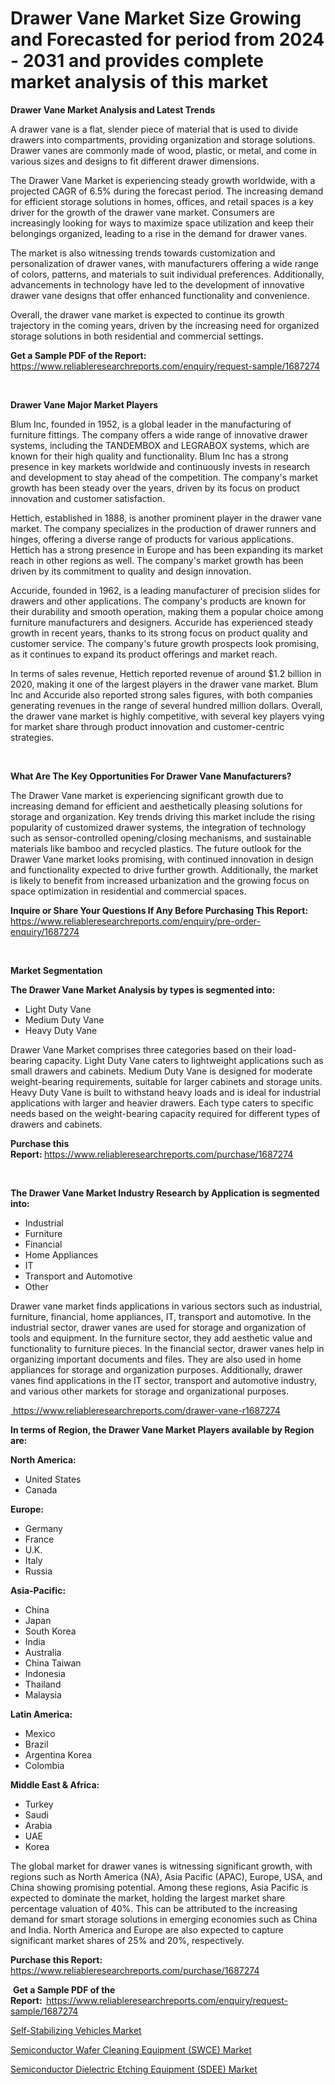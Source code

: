 <p><h1>Drawer Vane Market Size Growing and Forecasted for period from 2024 - 2031 and provides complete market analysis of this market</h1></p><p><strong>Drawer Vane Market Analysis and Latest Trends</strong></p>
<p><p>A drawer vane is a flat, slender piece of material that is used to divide drawers into compartments, providing organization and storage solutions. Drawer vanes are commonly made of wood, plastic, or metal, and come in various sizes and designs to fit different drawer dimensions.</p><p>The Drawer Vane Market is experiencing steady growth worldwide, with a projected CAGR of 6.5% during the forecast period. The increasing demand for efficient storage solutions in homes, offices, and retail spaces is a key driver for the growth of the drawer vane market. Consumers are increasingly looking for ways to maximize space utilization and keep their belongings organized, leading to a rise in the demand for drawer vanes.</p><p>The market is also witnessing trends towards customization and personalization of drawer vanes, with manufacturers offering a wide range of colors, patterns, and materials to suit individual preferences. Additionally, advancements in technology have led to the development of innovative drawer vane designs that offer enhanced functionality and convenience.</p><p>Overall, the drawer vane market is expected to continue its growth trajectory in the coming years, driven by the increasing need for organized storage solutions in both residential and commercial settings.</p></p>
<p><strong>Get a Sample PDF of the Report:&nbsp;</strong> <a href="https://www.reliableresearchreports.com/enquiry/request-sample/1687274">https://www.reliableresearchreports.com/enquiry/request-sample/1687274</a></p>
<p>&nbsp;</p>
<p><strong>Drawer Vane Major Market Players</strong></p>
<p><p>Blum Inc, founded in 1952, is a global leader in the manufacturing of furniture fittings. The company offers a wide range of innovative drawer systems, including the TANDEMBOX and LEGRABOX systems, which are known for their high quality and functionality. Blum Inc has a strong presence in key markets worldwide and continuously invests in research and development to stay ahead of the competition. The company's market growth has been steady over the years, driven by its focus on product innovation and customer satisfaction.</p><p>Hettich, established in 1888, is another prominent player in the drawer vane market. The company specializes in the production of drawer runners and hinges, offering a diverse range of products for various applications. Hettich has a strong presence in Europe and has been expanding its market reach in other regions as well. The company's market growth has been driven by its commitment to quality and design innovation.</p><p>Accuride, founded in 1962, is a leading manufacturer of precision slides for drawers and other applications. The company's products are known for their durability and smooth operation, making them a popular choice among furniture manufacturers and designers. Accuride has experienced steady growth in recent years, thanks to its strong focus on product quality and customer service. The company's future growth prospects look promising, as it continues to expand its product offerings and market reach.</p><p>In terms of sales revenue, Hettich reported revenue of around $1.2 billion in 2020, making it one of the largest players in the drawer vane market. Blum Inc and Accuride also reported strong sales figures, with both companies generating revenues in the range of several hundred million dollars. Overall, the drawer vane market is highly competitive, with several key players vying for market share through product innovation and customer-centric strategies.</p></p>
<p>&nbsp;</p>
<p><strong>What Are The Key Opportunities For Drawer Vane Manufacturers?</strong></p>
<p><p>The Drawer Vane market is experiencing significant growth due to increasing demand for efficient and aesthetically pleasing solutions for storage and organization. Key trends driving this market include the rising popularity of customized drawer systems, the integration of technology such as sensor-controlled opening/closing mechanisms, and sustainable materials like bamboo and recycled plastics. The future outlook for the Drawer Vane market looks promising, with continued innovation in design and functionality expected to drive further growth. Additionally, the market is likely to benefit from increased urbanization and the growing focus on space optimization in residential and commercial spaces.</p></p>
<p><strong>Inquire or Share Your Questions If Any Before Purchasing This Report:</strong> <a href="https://www.reliableresearchreports.com/enquiry/pre-order-enquiry/1687274">https://www.reliableresearchreports.com/enquiry/pre-order-enquiry/1687274</a></p>
<p>&nbsp;</p>
<p><strong>Market Segmentation</strong></p>
<p><strong>The Drawer Vane Market Analysis by types is segmented into:</strong></p>
<p><ul><li>Light Duty Vane</li><li>Medium Duty Vane</li><li>Heavy Duty Vane</li></ul></p>
<p><p>Drawer Vane Market comprises three categories based on their load-bearing capacity. Light Duty Vane caters to lightweight applications such as small drawers and cabinets. Medium Duty Vane is designed for moderate weight-bearing requirements, suitable for larger cabinets and storage units. Heavy Duty Vane is built to withstand heavy loads and is ideal for industrial applications with larger and heavier drawers. Each type caters to specific needs based on the weight-bearing capacity required for different types of drawers and cabinets.</p></p>
<p><strong>Purchase this Report:&nbsp;</strong><a href="https://www.reliableresearchreports.com/purchase/1687274">https://www.reliableresearchreports.com/purchase/1687274</a></p>
<p>&nbsp;</p>
<p><strong>The Drawer Vane Market Industry Research by Application is segmented into:</strong></p>
<p><ul><li>Industrial</li><li>Furniture</li><li>Financial</li><li>Home Appliances</li><li>IT</li><li>Transport and Automotive</li><li>Other</li></ul></p>
<p><p>Drawer vane market finds applications in various sectors such as industrial, furniture, financial, home appliances, IT, transport and automotive. In the industrial sector, drawer vanes are used for storage and organization of tools and equipment. In the furniture sector, they add aesthetic value and functionality to furniture pieces. In the financial sector, drawer vanes help in organizing important documents and files. They are also used in home appliances for storage and organization purposes. Additionally, drawer vanes find applications in the IT sector, transport and automotive industry, and various other markets for storage and organizational purposes.</p></p>
<p><a href="https://www.reliableresearchreports.com/drawer-vane-r1687274">&nbsp;https://www.reliableresearchreports.com/drawer-vane-r1687274</a></p>
<p><strong>In terms of Region, the Drawer Vane Market Players available by Region are:</strong></p>
<p>
    <p> <strong> North America: </strong>
        <ul>
            <li>United States</li>
            <li>Canada</li>
        </ul>
        </p> 
    <p> <strong> Europe: </strong>
        <ul>
            <li>Germany</li>
            <li>France</li>
            <li>U.K.</li>
            <li>Italy</li>
            <li>Russia</li>
        </ul>
        </p> 
    <p> <strong> Asia-Pacific: </strong>
        <ul>
            <li>China</li>
            <li>Japan</li>
            <li>South Korea</li>
            <li>India</li>
            <li>Australia</li>
            <li>China Taiwan</li>
            <li>Indonesia</li>
            <li>Thailand</li>
            <li>Malaysia</li>
        </ul>
        </p> 
    <p> <strong> Latin America: </strong>
        <ul>
            <li>Mexico</li>
            <li>Brazil</li>
            <li>Argentina Korea</li>
            <li>Colombia</li>
        </ul>
        </p> 
    <p> <strong> Middle East & Africa: </strong>
        <ul>
            <li>Turkey</li>
            <li>Saudi</li>
            <li>Arabia</li>
            <li>UAE</li>
            <li>Korea</li>
        </ul>
    </p>
    </p>
<p><p>The global market for drawer vanes is witnessing significant growth, with regions such as North America (NA), Asia Pacific (APAC), Europe, USA, and China showing promising potential. Among these regions, Asia Pacific is expected to dominate the market, holding the largest market share percentage valuation of 40%. This can be attributed to the increasing demand for smart storage solutions in emerging economies such as China and India. North America and Europe are also expected to capture significant market shares of 25% and 20%, respectively.</p></p>
<p><strong>Purchase this Report: </strong><a href="https://www.reliableresearchreports.com/purchase/1687274">https://www.reliableresearchreports.com/purchase/1687274</a></p>
<p>&nbsp;<strong>Get a Sample PDF of the Report:&nbsp;&nbsp;</strong><a href="https://www.reliableresearchreports.com/enquiry/request-sample/1687274">https://www.reliableresearchreports.com/enquiry/request-sample/1687274</a></p>
<p><strong></strong></p>
<p><p><a href="https://github.com/alanPerkins1921/Market-Research-Report-List-1/blob/main/self-stabilizing-vehicles-market.md">Self-Stabilizing Vehicles Market</a></p><p><a href="https://github.com/RichRobinson5/Market-Research-Report-List-6/blob/main/semiconductor-wafer-cleaning-equipment-swce-market.md">Semiconductor Wafer Cleaning Equipment (SWCE) Market</a></p><p><a href="https://github.com/mandarincruisesvn/Market-Research-Report-List-1/blob/main/semiconductor-dielectric-etching-equipment-sdee-market.md">Semiconductor Dielectric Etching Equipment (SDEE) Market</a></p></p>